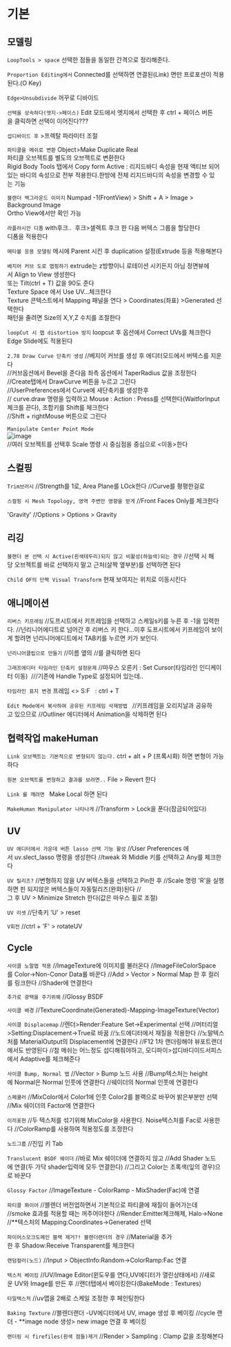 기본
======

모델링
------
`LoopTools > space`
선택한 점들을 동일한 간격으로 정리해준다.

`Proportion Editing에서` Connected를 선택하면 연결된(Link) 면만 프로포션이 적용된다.(O Key)

`Edge>Unsubdivide` 꺼꾸로 디바이드

`선택을 상속하다(엣지->페이스)`
Edit 모드에서 엣지에서 선택한 후 ctrl + 페이스 버튼을 클릭하면 선택이 이어진다???

`섭디바이드 후` >프렉탈 파라미터 조절

`파티클을 메쉬로 변환`
Object>Make Duplicate Real  
파티클 오브젝트를 별도의 오브젝트로 변환한다  
Rigid Body Tools 탭에서 Copy form Active : 리지드바디 속성을 현재 액티브 되어있는 바디의 속성으로 전부 적용한다.한방에 전체 리지드바디의 속성을 변경할 수 있는 기능

`블랜더 백그라운드 이미지`
Numpad -1(FrontView) > Shift + A > Image > Background Image  
Ortho View에서만 확인 가능  

`라플라시안 디폼`
with후크..  후크>셀렉트 후크 한 다음 버텍스 그룹을 할당한다  
디폼을 적용한다

`메타볼 응용 모델링`
메시에 Parent 시킨 후 duplication 설정(Extrude 등을 적용해본다

`베지어 커브 도로 맵핑하기`
extrude는 z방향이니 로테이션 시키든지 아님 정면뷰에서 Align to View 생성한다  
또는 Tilt(ctrl + T) 값을 90도 준다  
Texture Space 에서 Use UV...체크한다  
Texture 콘텍스트에서 Mapping 패널을 연다 > Coordinates(좌표) >Generated 선택한다  
패턴을 줄려면 Size의 X,Y,Z 수치를 조절한다

`loopCut 시 맵 distortion 방지`
loopcut 후 옵션에서 Correct UVs를 체크한다  
Edge Slide에도 적용된다

`2.78 Draw Curve 단축키 생성`
//베지어 커브를 생성 후 에디터모드에서 버텍스를 지운다  
//커브옵션에서 Bevel을 준다음 좌측 옵션에서 TaperRadius 값을 조정한다  
//Create탭에서 DrawCurve 버튼을 누르고 그린다  
//UserPreferences에서 Curve에 새단축키를 생성한후  
// curve.draw 명령을 입력하고 Mouse : Action : Press를 선택한다(WaitforInput체크를 끈다), 조합키를 Shift를 체크한다  
//Shift + rightMouse 버튼으로 그린다

`Manipulate Center Point Mode`  
![image](https://user-images.githubusercontent.com/30430227/130587791-1b2f3b50-948e-45d8-a251-1559fc025adc.png)  
//여러 오브젝트를 선택후 Scale 명령 시 중심점을 중심으로 <이동>한다
<br>

스컬핑
-------
`Trim브러시`
//Strength를 1로, Area Plane를 LOck한다
//Curve를 평평한걸로

`스컬핑 시 Mesh Topology, 영역 주변만 영향을 받게`
//Front Faces Only를 체크한다

'Gravity'
//Options > Options > Gravity
<br>

리깅
-----
`블랜더 본 선택 시 Active(흰색테두리)되지 않고 비활성(하늘색)되는 경우`
//선택 시 해당 오브젝트를 바로 선택하지 말고 근처(살짝 옆부분)를 선택하면 된다

`Child OF의 단짝 Visual Transform` 현재 보여지는 위치로 이동시킨다
<br>

애니메이션
----------
`리버스 키프레임`
//도프시트에서 키프레임을 선택하고 스케일s키를 누른 후 -1을 입력한다.
//넌리니어에디트로 넘어간 후 리버스 키 한다...이후 도프시트에서 키프레임이 보이게 할려면 넌리니어에디트에서 TAB키를 누르면 키가 보인다.

`넌리니어클립으로 만들기`
//이름 옆의 //를 클릭하면 된다

`그래프에디터 타임라인 단축키 설정문제`
//마우스 오른키 : Set Cursor(타임라인 인디케이터 이동) 
///기존에 Handle Type로 설정되어 있는데..

`타임라인 표지 변경`
프레임 <> S:F   : ctrl + T

`Edit Mode에서 복사하여 공유된 키프레임 삭제방법 `
//키프레임을 오리지날과 공유하고 있으므로
//Outliner 에디터에서 Animation을 삭제하면 된다
<br>

협력작업 makeHuman
---------------------

`Link 오브젝트는 기본적으로 변형되지 않는다.`
ctrl + alt + P (프록시화) 하면 변형이 가능하다

`원본 오브젝트를 변형하고 결과를 보려면..`
File > Revert 한다

`Link 를 깨려면 `
Make Local 하면 된다

`MakeHuman Manipulator 나타나게`
//Transform > Lock을 푼다(잠금되어있다)
<br>

UV
-----
`UV 에디터에서 가운데 버튼 lasso 선택 기능 활성`
//User Preferences 에서 uv.slect_lasso 명령을 생성한다
//tweak 와 Middle 키를 선택하고 Any를 체크한다

`UV 릴리즈?`
//변형하지 않을 UV 버텍스들을 선택하고 Pin한 후
//Scale 명령 'R'을 실행하면 핀 되지않은 버텍스들이 자동릴리즈(완화)된다
//그 후 UV > Minimize Stretch 한다(값은 마우스 휠로 조절)

`UV 리셋`
//단축키 'U' > reset

`V회전`
//ctrl + 'F' > rotateUV
<br>


Cycle
---------
`사이클 노말맵 적용`
//ImageTexture에 이미지를 불러온다
//ImageFileColorSpace를 Color->Non-Conor Data롤 바꾼다
//Add > Vector > Normal Map 한 후 컬러를 링크한다
//Shader에 연결한다 

`추가로 광택을 주기위해`
//Glossy BSDF

`사이클 배경`
//TextureCoordinate(Generated)-Mapping-ImageTexture(Vector)

`사이클 Displacemap`
//렌더>Render:Feature Set->Experimental 선택
//머터리얼>Setting:Displacement->True로 바꿈
//노드에디터에서 재질을 적용한다
//노말텍스처를 MaterialOutput의 Displacement에 연결한다
//F12 1차 랜더링해야 뷰포트랜더에서도 반영된다
//참 메쉬는 어느정도 섭디해줘야하고, 모디파이>섭디바디이드서피스에서 Adaptive를 체크해준다

`사이클 Bump, Normal 맵`
//Vector > Bump 노드 사용
//Bump텍스처는 height에 Normal은 Normal 인풋에 연결한다
//쉐이더의 Normal 인풋에 연결한다

`스페큘러`
//MixColor에서 Color1에 인풋 Color2를 블랙으로 바꾸어 밝은부분만 선택
//Mix 쉐이더의 Factor에 연결한다

`이끼표현`
//두 텍스처를 섞기위해 MixColor을 사용한다. Noise텍스처를 Fac로 사용한다
//ColorRamp를 사용하여 적용정도를 조정한다

`노드그룹`
//진입 키 Tab

`Translucent BSDF 쉐이더`
//바로 Mix 쉐이더에 연결하지 않고
//Add Shader 노드에 연결(두 가닥 shader입력에 모두 연결한다)
//그리고 Color는 초록색(잎의 경우)으로 바꾼다


`Glossy Factor`
//ImageTexture - ColorRamp - MixShader(Fac)에 연결

`파티클 퐈이어`
//블렌더 버전업하면서 기본적으로 파티클에 재질이 들어가는데
//smoke 효과를 적용할 때는 꺼주어야한다
//Render:Emitter체크해제, Halo->None
//**텍스처의 Mapping:Coordinates->Generated 선택


`파이어스모크도메인 블랙 제거?! 블렌더랜더의 경우`
//Material을 추가한 후 Shadow:Receive Transparent를 체크한다

`랜덤컬러(노드)`
//Input > ObjectInfo:Random->ColorRamp:Fac 연결

`텍스처 베이킹`
//UV/Image Editor(윈도우를 연다,UV에디터가 열린상태에서)
//새로운 UV와 Image를 만든 후
//랜더탭에서 베이킹한다(BakeMode : Textures)

`타일텍스처`
//uv맵을 2배로 스케일 조정한 후 페인팅한다

`Baking Texture`
//블렌더랜더 -UV에디터에서 UV, image 생성 후 베이킹
//cycle 랜더 - **image node 생성> new image 연결 후 베이킹

`랜더링 시 firefiles(흰색 점들)제거`
//Render > Sampling : Clamp 값을 조정해본다


